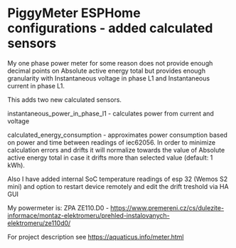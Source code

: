 # PiggyMeter ESPHome configurations - added calculated sensors


My one phase power meter for some reason does not provide enough decimal points on Absolute active energy total but provides enough granularity with Instantaneous voltage in phase L1 and Instantaneous current in phase L1.

This adds two new calculated sensors.

instantaneous_power_in_phase_l1 - calculates power from current and voltage

calculated_energy_consumption - approximates power consumption based on power and time between readings of iec62056. In order to minimize calculation errors and drifts it will normalize towards the value of Absolute active energy total in case it drifts more than selected value (default: 1 kWh).

Also I have added internal SoC temperature readings of esp 32 (Wemos S2 mini) and option to restart device remotely and edit the drift treshold via HA GUI

My powermeter is: ZPA ZE110.D0 - https://www.premereni.cz/cs/dulezite-informace/montaz-elektromeru/prehled-instalovanych-elektromeru/ze110d0/ 

For project description see https://aquaticus.info/meter.html
